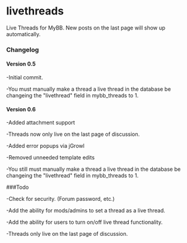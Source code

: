livethreads
===========

Live Threads for MyBB.  New posts on the last page will show up automatically.

### Changelog

#### Version 0.5
-Initial commit.

-You must manually make a thread a live thread in the database be changeing the "livethread" field in mybb_threads to 1.

#### Version 0.6
-Added attachment support

-Threads now only live on the last page of discussion.

-Added error popups via jGrowl

-Removed unneeded template edits

-You still must manually make a thread a live thread in the database be changeing the "livethread" field in mybb_threads to 1.

###Todo

-Check for security. (Forum password, etc.)

-Add the ability for mods/admins to set a thread as a live thread.

-Add the ability for users to turn on/off live thread functionality.

-Threads only live on the last page of discussion.
